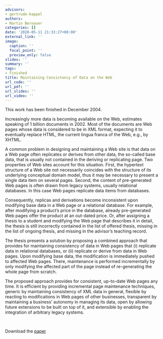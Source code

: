 ```yaml
---
advisors:
- gertrude-kappel
authors:
- Martin Bernauer
categories: []
date: '2020-05-11 21:33:27+00:00'
external_link: ''
image:
  caption: ''
  focal_point: ''
  preview_only: false
slides: ''
summary: ''
tags:
- Finished
title: Maintaining Consistency of Data on the Web
url_code: ''
url_pdf: ''
url_slides: ''
url_video: ''
---
```


This work has been finished in December 2004.

Increasingly more data is becoming available on the Web, estimates speaking of 1 billion documents in 2002. Most of the documents are Web pages whose data is considered to be in XML format, expecting it to eventually replace HTML, the current lingua franca of the Web, e.g., by XHTML.

A common problem in designing and maintaining a Web site is that data on a Web page often replicates or derives from other data, the so-called base data, that is usually not contained in the deriving or replicating page. Two properties of Web sites account for this situation. First, the hypertext structure of a Web site not necessarily coincides with the structure of its underlying conceptual domain model, thus it may be necessary to present a single data item on several pages. Second, the content of pre-generated Web pages is often drawn from legacy systems, usually relational databases. In this case Web pages replicate data items from databases.

Consequently, replicas and derivations become inconsistent upon modifying base data in a Web page or a relational database. For example, after modifying a product’s price in the database, already pre-generated Web pages offer the product at an out-dated price. Or, after assigning a thesis to a student and modifying the Web page that describes it in detail, the thesis is still incorrectly contained in the list of offered thesis, missing in the list of ongoing thesis, and missing in the advisor’s teaching record.

The thesis presents a solution by proposing a combined approach that provides for maintaining consistency of data in Web pages that (i) replicate data in relational databases, or (ii) replicate or derive from data in Web pages. Upon modifying base data, the modification is immediately pushed to affected Web pages. There, maintenance is performed incrementally by only modifying the affected part of the page instead of re-generating the whole page from scratch.

The proposed approach provides for consistent, up-to-date Web pages any time. It is efficient by providing incremental page maintenance techniques, generic by maintaining consistency of XML data in general, flexible by reacting to modifications in Web pages of other businesses, transparent by maintaining a business’ autonomy in managing its data, open by allowing future extensions to be built on top of it, and extensible by enabling the integration of arbitrary legacy systems.

&nbsp;

 Download the [paper](https://www.big.tuwien.ac.at/app/uploads/2016/10/Bernauer_M.pdf)